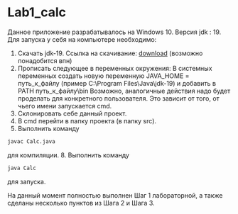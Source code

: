 # Lab1_calc
Данное приложение разрабатывалось на Windows 10. Версия jdk : 19.
Для запуска у себя на компьютере необходимо:
1. Скачать jdk-19. Ссылка на скачивание: [download](https://download.oracle.com/java/19/archive/jdk-19.0.2_windows-x64_bin.exe) (возможно понадобится впн)
2. Прописать следующее в переменных окружения:
В системных переменных создать новую переменную JAVA_HOME = путь_к_файлу (пример C:\Program Files\Java\jdk-19) и добавить в PATH путь_к_файлу\bin
Возможно, аналогичные действия надо будет проделать для конкретного пользователя. Это зависит от того, от чьего имени запускается cmd.
3. Склонировать себе данный проект.
4. В cmd перейти в папку проекта (в папку src).
5. Выполнить команду
```bash
javac Calc.java
```
для компиляции.
8. Выполнить команду 
```bash
java Calc
```
 для запуска.

На данный момент полностью выполнен Шаг 1 лабораторной, а также сделаны несколько пунктов из Шага 2 и Шага 3.

